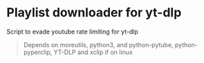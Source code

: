 # Playlist downloader for yt-dlp
Script to evade youtube rate limiting for yt-dlp


>Depends on moreutils, python3, and python-pytube, python-pyperclip, YT-DLP and xclip if on linux